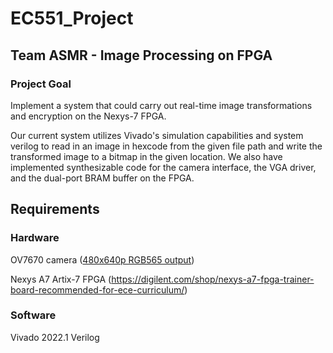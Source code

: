 # EC551_Project
## Team ASMR - Image Processing on FPGA

### Project Goal

Implement a system that could carry out real-time image transformations and encryption on the Nexys-7 FPGA.

Our current system utilizes Vivado's simulation capabilities and system verilog to read in an image in hexcode from the given file path and write the transformed image to a bitmap in the given location. We also have implemented synthesizable code for the camera interface, the VGA driver, and the dual-port BRAM buffer on the FPGA.

## Requirements 

### Hardware
OV7670 camera ([480x640p RGB565 output](https://www.amazon.com/HiLetgo-OV7670-640x480-0-3Mega-Arduino/dp/B07S66Y3ZQ))
          
Nexys A7 Artix-7 FPGA (https://digilent.com/shop/nexys-a7-fpga-trainer-board-recommended-for-ece-curriculum/)

### Software
Vivado 2022.1
Verilog

